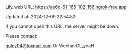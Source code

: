 Lily_web URL: https://ae6d-61-165-102-156.ngrok-free.app

Updated at: 2024-12-09 22:54:52

If you cannot open this URL, the server might be down.

Please contact: 

goley04@foxmail.com Or Wechat:GL_yeaH